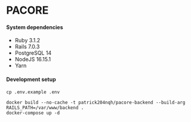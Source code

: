 # PACORE

#### System dependencies
- Ruby 3.1.2
- Rails 7.0.3
- PostgreSQL 14
- NodeJS 16.15.1
- Yarn

#### Development setup
```
cp .env.example .env

docker build --no-cache -t patrick204nqh/pacore-backend --build-arg RAILS_PATH=/var/www/backend .
docker-compose up -d
```

